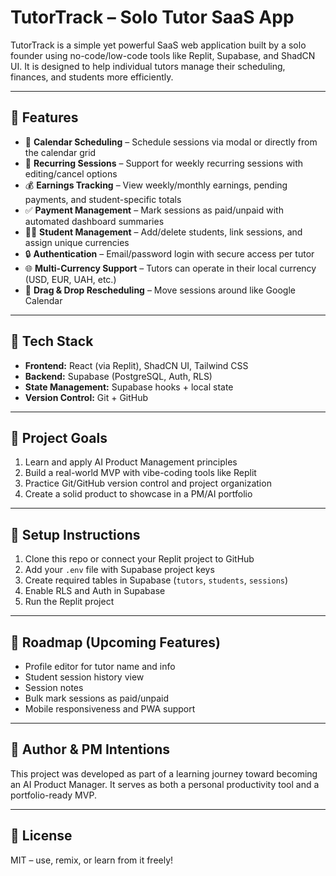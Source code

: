 # TutorTrack – Solo Tutor SaaS App

TutorTrack is a simple yet powerful SaaS web application built by a solo founder using no-code/low-code tools like Replit, Supabase, and ShadCN UI. It is designed to help individual tutors manage their scheduling, finances, and students more efficiently.

---

## 🌟 Features

- 📅 **Calendar Scheduling** – Schedule sessions via modal or directly from the calendar grid
- 🔁 **Recurring Sessions** – Support for weekly recurring sessions with editing/cancel options
- 💰 **Earnings Tracking** – View weekly/monthly earnings, pending payments, and student-specific totals
- ✅ **Payment Management** – Mark sessions as paid/unpaid with automated dashboard summaries
- 🧑‍🎓 **Student Management** – Add/delete students, link sessions, and assign unique currencies
- 🔒 **Authentication** – Email/password login with secure access per tutor
- 🌐 **Multi-Currency Support** – Tutors can operate in their local currency (USD, EUR, UAH, etc.)
- 🧠 **Drag & Drop Rescheduling** – Move sessions around like Google Calendar

---

## 🧰 Tech Stack

- **Frontend:** React (via Replit), ShadCN UI, Tailwind CSS
- **Backend:** Supabase (PostgreSQL, Auth, RLS)
- **State Management:** Supabase hooks + local state
- **Version Control:** Git + GitHub

---

## 🚀 Project Goals

1. Learn and apply AI Product Management principles
2. Build a real-world MVP with vibe-coding tools like Replit
3. Practice Git/GitHub version control and project organization
4. Create a solid product to showcase in a PM/AI portfolio

---

## 📌 Setup Instructions

1. Clone this repo or connect your Replit project to GitHub
2. Add your `.env` file with Supabase project keys
3. Create required tables in Supabase (`tutors`, `students`, `sessions`)
4. Enable RLS and Auth in Supabase
5. Run the Replit project

---

## 📄 Roadmap (Upcoming Features)

- Profile editor for tutor name and info
- Student session history view
- Session notes
- Bulk mark sessions as paid/unpaid
- Mobile responsiveness and PWA support

---

## 🧠 Author & PM Intentions

This project was developed as part of a learning journey toward becoming an AI Product Manager. It serves as both a personal productivity tool and a portfolio-ready MVP.

---

## 🪪 License

MIT – use, remix, or learn from it freely!
